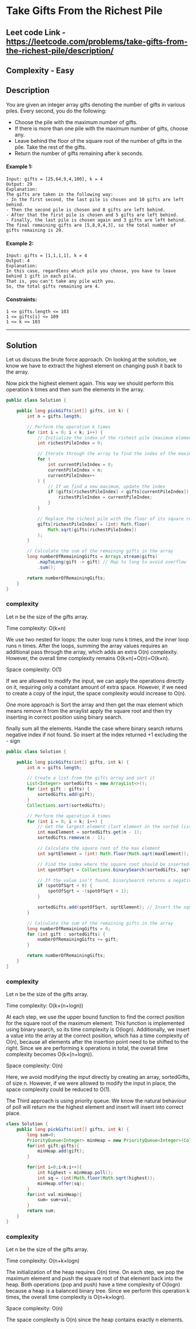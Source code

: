 # Take Gifts From the Richest Pile

## Leet code Link - https://leetcode.com/problems/take-gifts-from-the-richest-pile/description/

## Complexity - Easy

## Description
You are given an integer array gifts denoting the number of gifts in various piles. Every second, you do the following:

- Choose the pile with the maximum number of gifts.
- If there is more than one pile with the maximum number of gifts, choose any.
- Leave behind the floor of the square root of the number of gifts in the pile. Take the rest of the gifts.
- Return the number of gifts remaining after k seconds.

 

#### Example 1:
```
Input: gifts = [25,64,9,4,100], k = 4
Output: 29
Explanation: 
The gifts are taken in the following way:
- In the first second, the last pile is chosen and 10 gifts are left behind.
- Then the second pile is chosen and 8 gifts are left behind.
- After that the first pile is chosen and 5 gifts are left behind.
- Finally, the last pile is chosen again and 3 gifts are left behind.
The final remaining gifts are [5,8,9,4,3], so the total number of gifts remaining is 29.
```
#### Example 2:
```
Input: gifts = [1,1,1,1], k = 4
Output: 4
Explanation: 
In this case, regardless which pile you choose, you have to leave behind 1 gift in each pile. 
That is, you can't take any pile with you. 
So, the total gifts remaining are 4.
 ```

#### Constraints:
```
1 <= gifts.length <= 103
1 <= gifts[i] <= 109
1 <= k <= 103
```
---
## Solution
Let us discuss the brute force approach. On looking at the solution, we know we have to extract the highest element on changing push it back to the array.

Now pick the highest element again. This way we should perform this operation k times and then sum the elements in the array.

```java
public class Solution {

    public long pickGifts(int[] gifts, int k) {
        int n = gifts.length;

        // Perform the operation k times
        for (int i = 0; i < k; i++) {
            // Initialize the index of the richest pile (maximum element)
            int richestPileIndex = 0;

            // Iterate through the array to find the index of the maximum element
            for (
                int currentPileIndex = 0;
                currentPileIndex < n;
                currentPileIndex++
            ) {
                // If we find a new maximum, update the index
                if (gifts[richestPileIndex] < gifts[currentPileIndex]) {
                    richestPileIndex = currentPileIndex;
                }
            }

            // Replace the richest pile with the floor of its square root
            gifts[richestPileIndex] = (int) Math.floor(
                Math.sqrt(gifts[richestPileIndex])
            );
        }

        // Calculate the sum of the remaining gifts in the array
        long numberOfRemainingGifts = Arrays.stream(gifts)
            .mapToLong(gift -> gift) // Map to long to avoid overflow
            .sum();

        return numberOfRemainingGifts;
    }
}
```
### complexity 
Let n be the size of the gifts array.

Time complexity: O(k×n)

We use two nested for loops: the outer loop runs k times, and the inner loop runs n times. After the loops, summing the array values requires an additional pass through the array, which adds an extra O(n) complexity. However, the overall time complexity remains O(k×n)+O(n)=O(k×n).

Space complexity: O(1)

If we are allowed to modify the input, we can apply the operations directly on it, requiring only a constant amount of extra space. However, if we need to create a copy of the input, the space complexity would increase to O(n).

One more approach is Sort the array and then get the max element which means remove it from the arraylist apply the square root and then try inserting in correct position using binary search.

finally sum all the elements. Handle the case where binary search returns negative index if not found. So insert at the index returned +1 excluding the - sign

```java
public class Solution {

    public long pickGifts(int[] gifts, int k) {
        int n = gifts.length;

        // Create a list from the gifts array and sort it
        List<Integer> sortedGifts = new ArrayList<>();
        for (int gift : gifts) {
            sortedGifts.add(gift);
        }
        Collections.sort(sortedGifts);

        // Perform the operation k times
        for (int i = 0; i < k; i++) {
            // Get the largest element (last element in the sorted list)
            int maxElement = sortedGifts.get(n - 1);
            sortedGifts.remove(n - 1);

            // Calculate the square root of the max element
            int sqrtElement = (int) Math.floor(Math.sqrt(maxElement));

            // Find the index where the square root should be inserted
            int spotOfSqrt = Collections.binarySearch(sortedGifts, sqrtElement);

            // If the value isn't found, binarySearch returns a negative index
            if (spotOfSqrt < 0) {
                spotOfSqrt = -(spotOfSqrt + 1);
            }

            sortedGifts.add(spotOfSqrt, sqrtElement); // Insert the square root at the correct index
        }

        // Calculate the sum of the remaining gifts in the array
        long numberOfRemainingGifts = 0;
        for (int gift : sortedGifts) {
            numberOfRemainingGifts += gift;
        }

        return numberOfRemainingGifts;
    }
}
```
### complexity 
Let n be the size of the gifts array.

Time complexity: O(k×(n+logn))

At each step, we use the upper bound function to find the correct position for the square root of the maximum element. This function is implemented using binary search, so its time complexity is O(logn). Additionally, we insert a value into the array at the correct position, which has a time complexity of O(n), because all elements after the insertion point need to be shifted to the right. Since we are performing k operations in total, the overall time complexity becomes O(k×(n+logn)).

Space complexity: O(n)

Here, we avoid modifying the input directly by creating an array, sortedGifts, of size n. However, if we were allowed to modify the input in place, the space complexity could be reduced to O(1).

The Third approach is using priority queue. We know the natural behaviour of poll will return me the highest element and insert will insert into correct place.

```java
class Solution {
    public long pickGifts(int[] gifts, int k) {
        long sum=0;
        PriorityQueue<Integer> minHeap = new PriorityQueue<Integer>(Collections.reverseOrder());
        for(int gift:gifts){
            minHeap.add(gift);
        }

        for(int i=0;i<k;i++){
            int highest = minHeap.poll();
            int sq = (int)Math.floor(Math.sqrt(highest));
            minHeap.offer(sq);
        }
        for(int val:minHeap){
            sum= sum+val;
        }
        return sum;
    }
}
```
### complexity
Let n be the size of the gifts array.

Time complexity: O(n+k×logn)

The initialization of the heap requires O(n) time. On each step, we pop the maximum element and push the square root of that element back into the heap. Both operations (pop and push) have a time complexity of O(logn) because a heap is a balanced binary tree. Since we perform this operation k times, the overall time complexity is O(n+k×logn).

Space complexity: O(n)

The space complexity is O(n) since the heap contains exactly n elements.
